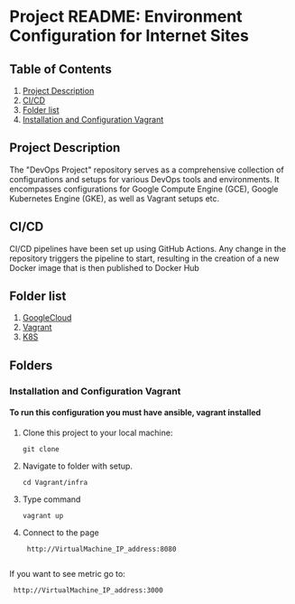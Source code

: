 # Project README: Environment Configuration for Internet Sites

## Table of Contents

1. [Project Description](#project-description)
2. [CI/CD](#cicd)
4. [Folder list](#folder-list)
5. [Installation and Configuration Vagrant](#installation-and-configuration-Vagrant)

## Project Description
The "DevOps Project" repository serves as a comprehensive collection of configurations and setups for various DevOps tools and environments. It encompasses configurations for Google Compute Engine (GCE), Google Kubernetes Engine (GKE), as well as Vagrant setups etc.

## CI/CD
CI/CD pipelines have been set up using GitHub Actions. Any change in the repository triggers the pipeline to start, resulting in the creation of a new Docker image that is then published to Docker Hub

## Folder list
1. [GoogleCloud](GoogleCloud/README.md)
3. [Vagrant](##installation-and-Configuration-Vagrant)
4. [K8S](K8S/README.md)

## Folders
### Installation and Configuration Vagrant
#### To run this configuration you must have ansible, vagrant installed

1. Clone this project to your local machine:
   ```shell
   git clone
2. Navigate to folder with setup.
     ```shell
    cd Vagrant/infra
4. Type command
     ```shell
    vagrant up
5. Connect to the page
   ```shell
    http://VirtualMachine_IP_address:8080


If you want to see metric go to:
   ```shell
    http://VirtualMachine_IP_address:3000
   ```
